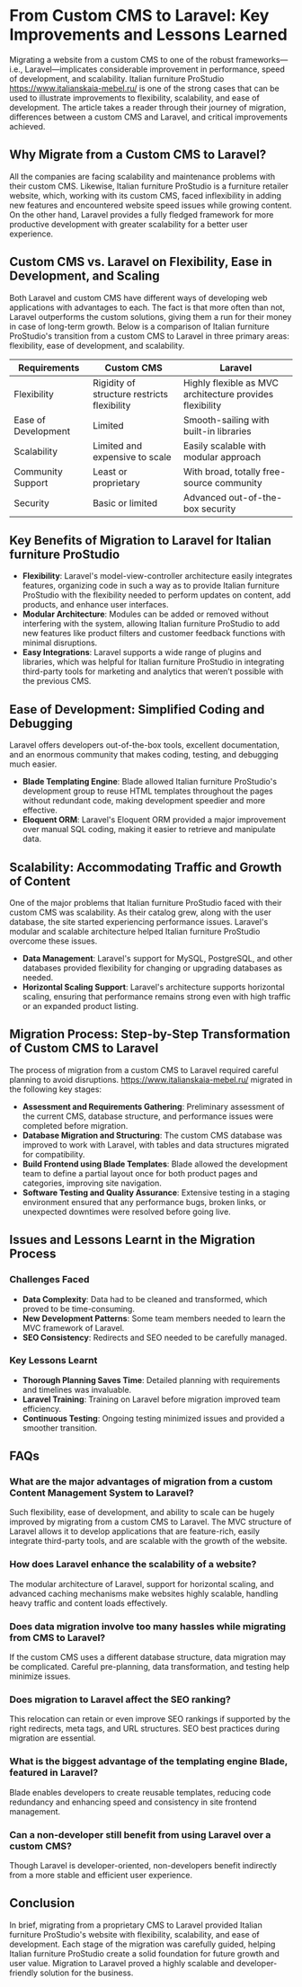 # **From Custom CMS to Laravel: Key Improvements and Lessons Learned**

Migrating a website from a custom CMS to one of the robust frameworks—i.e., Laravel—implicates considerable improvement in performance, speed of development, and scalability. Italian furniture ProStudio https://www.italianskaia-mebel.ru/ is one of the strong cases that can be used to illustrate improvements to flexibility, scalability, and ease of development. The article takes a reader through their journey of migration, differences between a custom CMS and Laravel, and critical improvements achieved.

## **Why Migrate from a Custom CMS to Laravel?**

All the companies are facing scalability and maintenance problems with their custom CMS. Likewise, Italian furniture ProStudio is a furniture retailer website, which, working with its custom CMS, faced inflexibility in adding new features and encountered website speed issues while growing content. On the other hand, Laravel provides a fully fledged framework for more productive development with greater scalability for a better user experience.

## **Custom CMS vs. Laravel on Flexibility, Ease in Development, and Scaling**

Both Laravel and custom CMS have different ways of developing web applications with advantages to each. The fact is that more often than not, Laravel outperforms the custom solutions, giving them a run for their money in case of long-term growth. Below is a comparison of Italian furniture ProStudio's transition from a custom CMS to Laravel in three primary areas: flexibility, ease of development, and scalability.

| Requirements | Custom CMS | Laravel |
| --- | --- | --- |
| Flexibility | Rigidity of structure restricts flexibility | Highly flexible as MVC architecture provides flexibility |
| Ease of Development | Limited | Smooth-sailing with built-in libraries |
| Scalability | Limited and expensive to scale | Easily scalable with modular approach |
| Community Support | Least or proprietary | With broad, totally free-source community |
| Security | Basic or limited | Advanced out-of-the-box security |

## **Key Benefits of Migration to Laravel for Italian furniture ProStudio**

- **Flexibility**: Laravel's model-view-controller architecture easily integrates features, organizing code in such a way as to provide Italian furniture ProStudio with the flexibility needed to perform updates on content, add products, and enhance user interfaces.
- **Modular Architecture**: Modules can be added or removed without interfering with the system, allowing Italian furniture ProStudio to add new features like product filters and customer feedback functions with minimal disruptions.
- **Easy Integrations**: Laravel supports a wide range of plugins and libraries, which was helpful for Italian furniture ProStudio in integrating third-party tools for marketing and analytics that weren’t possible with the previous CMS.

## **Ease of Development: Simplified Coding and Debugging**

Laravel offers developers out-of-the-box tools, excellent documentation, and an enormous community that makes coding, testing, and debugging much easier.

- **Blade Templating Engine**: Blade allowed Italian furniture ProStudio's development group to reuse HTML templates throughout the pages without redundant code, making development speedier and more effective.
- **Eloquent ORM**: Laravel's Eloquent ORM provided a major improvement over manual SQL coding, making it easier to retrieve and manipulate data.

## **Scalability: Accommodating Traffic and Growth of Content**

One of the major problems that Italian furniture ProStudio faced with their custom CMS was scalability. As their catalog grew, along with the user database, the site started experiencing performance issues. Laravel's modular and scalable architecture helped Italian furniture ProStudio overcome these issues.

- **Data Management**: Laravel's support for MySQL, PostgreSQL, and other databases provided flexibility for changing or upgrading databases as needed.
- **Horizontal Scaling Support**: Laravel's architecture supports horizontal scaling, ensuring that performance remains strong even with high traffic or an expanded product listing.

## **Migration Process: Step-by-Step Transformation of Custom CMS to Laravel**

The process of migration from a custom CMS to Laravel required careful planning to avoid disruptions. https://www.italianskaia-mebel.ru/ migrated in the following key stages:

- **Assessment and Requirements Gathering**: Preliminary assessment of the current CMS, database structure, and performance issues were completed before migration.
- **Database Migration and Structuring**: The custom CMS database was improved to work with Laravel, with tables and data structures migrated for compatibility.
- **Build Frontend using Blade Templates**: Blade allowed the development team to define a partial layout once for both product pages and categories, improving site navigation.
- **Software Testing and Quality Assurance**: Extensive testing in a staging environment ensured that any performance bugs, broken links, or unexpected downtimes were resolved before going live.

## **Issues and Lessons Learnt in the Migration Process**

### **Challenges Faced**

- **Data Complexity**: Data had to be cleaned and transformed, which proved to be time-consuming.
- **New Development Patterns**: Some team members needed to learn the MVC framework of Laravel.
- **SEO Consistency**: Redirects and SEO needed to be carefully managed.

### **Key Lessons Learnt**

- **Thorough Planning Saves Time**: Detailed planning with requirements and timelines was invaluable.
- **Laravel Training**: Training on Laravel before migration improved team efficiency.
- **Continuous Testing**: Ongoing testing minimized issues and provided a smoother transition.

## **FAQs**

### What are the major advantages of migration from a custom Content Management System to Laravel?

Such flexibility, ease of development, and ability to scale can be hugely improved by migrating from a custom CMS to Laravel. The MVC structure of Laravel allows it to develop applications that are feature-rich, easily integrate third-party tools, and are scalable with the growth of the website.

### How does Laravel enhance the scalability of a website?

The modular architecture of Laravel, support for horizontal scaling, and advanced caching mechanisms make websites highly scalable, handling heavy traffic and content loads effectively.

### Does data migration involve too many hassles while migrating from CMS to Laravel?

If the custom CMS uses a different database structure, data migration may be complicated. Careful pre-planning, data transformation, and testing help minimize issues.

### Does migration to Laravel affect the SEO ranking?

This relocation can retain or even improve SEO rankings if supported by the right redirects, meta tags, and URL structures. SEO best practices during migration are essential.

### What is the biggest advantage of the templating engine Blade, featured in Laravel?

Blade enables developers to create reusable templates, reducing code redundancy and enhancing speed and consistency in site frontend management.

### Can a non-developer still benefit from using Laravel over a custom CMS?

Though Laravel is developer-oriented, non-developers benefit indirectly from a more stable and efficient user experience.

## **Conclusion**

In brief, migrating from a proprietary CMS to Laravel provided Italian furniture ProStudio's website with flexibility, scalability, and ease of development. Each stage of the migration was carefully guided, helping Italian furniture ProStudio create a solid foundation for future growth and user value. Migration to Laravel proved a highly scalable and developer-friendly solution for the business.

